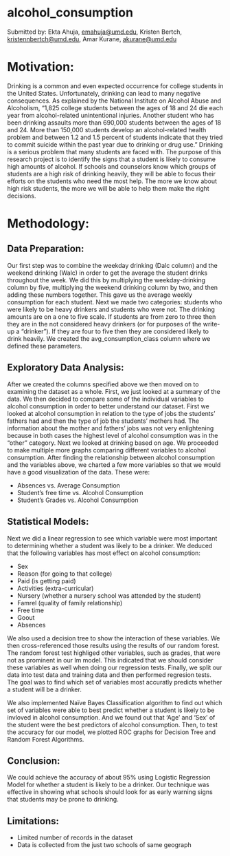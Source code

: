 # alcohol_consumption

Submitted by:
Ekta Ahuja, emahuja@umd.edu,
Kristen Bertch, kristennbertch@umd.edu,
Amar Kurane, akurane@umd.edu 

# Motivation:

Drinking is a common and even expected occurrence for college students in the United States. Unfortunately, drinking can lead to many negative consequences. As explained by the National Institute on Alcohol Abuse and Alcoholism, “1,825 college students between the ages of 18 and 24 die each year from alcohol-related unintentional injuries. Another student who has been drinking assaults more than 690,000 students between the ages of 18 and 24. More than 150,000 students develop an alcohol-related health problem and between 1.2 and 1.5 percent of students indicate that they tried to commit suicide within the past year due to drinking or drug use.”
Drinking is a serious problem that many students are faced with. The purpose of this research project is to identify the signs that a student is likely to consume high amounts of alcohol. If schools and counselors know which groups of students are a high risk of drinking heavily, they will be able to focus their efforts on the students who need the most help. The more we know about high risk students, the more we will be able to help them make the right decisions.

# Methodology:
## Data Preparation:

Our first step was to combine the weekday drinking (Dalc column) and the weekend drinking (Walc) in order to get the average the student drinks throughout the week.  We did this by multiplying the weekday-drinking column by five, multiplying the weekend drinking column by two, and then adding these numbers together. This gave us the average weekly consumption for each student.
Next we made two categories: students who were likely to be heavy drinkers and students who were not. The drinking amounts are on a one to five scale. If students are from zero to three then they are in the not considered heavy drinkers (or for purposes of the write-up a “drinker”). If they are four to five then they are considered likely to drink heavily. We created the avg_consumption_class column where we defined these parameters.

## Exploratory Data Analysis:

After we created the columns specified above we then moved on to examining the dataset as a whole. First, we just looked at a summary of the data. We then decided to compare some of the individual variables to alcohol consumption in order to better understand our dataset.  First we looked at alcohol consumption in relation to the type of jobs the students’ fathers had and then the type of job the students’ mothers had.
The information about the mother and fathers’ jobs was not very enlightening because in both cases the highest level of alcohol consumption was in the “other” category. Next we looked at drinking based on age.
We proceeded to make multiple more graphs comparing different variables to alcohol consumption. 
After finding the relationship between alcohol consumption and the variables above, we charted a few more variables so that we would have a good visualization of the data. These were:

* Absences vs. Average Consumption
* Student’s free time vs. Alcohol Consumption
* Student’s Grades vs. Alcohol Consumption

## Statistical Models:

Next we did a linear regression to see which variable were most important to determining whether a student was likely to be a drinker.
We deduced that the following variables has most effect on alcohol consumption:

* Sex
* Reason (for going to that college)
* Paid (is getting paid)
* Activities (extra-curricular) 
* Nursery (whether a nursery school was attended by the student)
* Famrel (quality of family relationship)
* Free time
* Goout
* Absences

We also used a decision tree to show the interaction of these variables. We then cross-referenced those results using the results of our random forest.
The random forest test highliged other variables, such as grades, that were not as prominent in our lm model. This indicated that we should consider these variables as well when doing our regression tests.
Finally, we split our data into test data and training data and then performed regresion tests. The goal was to find which set of variables most accuratly predicts whether a student will be a drinker.

We also implemented Naïve Bayes Classification algorithm to find out which set of variables were able to best predict whether a student is likely to be invloved in alcohol consumption. And we found out that ‘Age’ and ‘Sex’ of the student were the best predictors of alcohol consumption.
Then, to test the accuracy for our model, we plotted ROC graphs for Decision Tree and Random Forest Algorithms.

## Conclusion:
We could achieve the accuracy of about 95% using Logistic Regression Model for whether a student is likely to be a drinker. Our technique was effective in showing what schools should look for as early warning signs that students may be prone to drinking.

## Limitations:

* Limited number of records in the dataset
* Data is collected from the just two schools of same geograph





